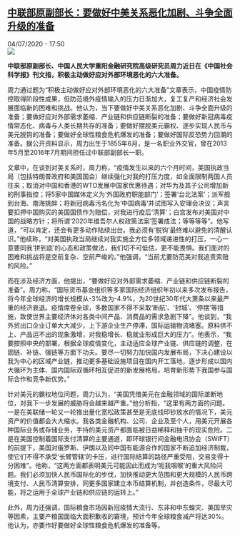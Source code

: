 <!--1593881791000-->
[中联部原副部长：要做好中美关系恶化加剧、斗争全面升级的准备](http://www.rfi.fr//cn/%E4%B8%AD%E5%9B%BD/20200704-%E4%B8%AD%E8%81%94%E9%83%A8%E5%8E%9F%E5%89%AF%E9%83%A8%E9%95%BF-%E8%A6%81%E5%81%9A%E5%A5%BD%E4%B8%AD%E7%BE%8E%E5%85%B3%E7%B3%BB%E6%81%B6%E5%8C%96%E5%8A%A0%E5%89%A7-%E6%96%97%E4%BA%89%E5%85%A8%E9%9D%A2%E5%8D%87%E7%BA%A7%E7%9A%84%E5%87%86%E5%A4%87)
------

<div>04/07/2020 - 17:50</div><img src="https://s.rfi.fr/media/display/7d009cd4-be0c-11ea-9a66-005056bf87d6/w:310/p:16x9/unnamed%20%281%29.jpg"><p><strong>中联部原副部长、中国人民大学重阳金融研究院高级研究员周力近日在《中国社会科学报》刊文指，积极主动做好应对外部环境恶化的六大准备。</strong></p><div class="t-content__body u-clearfix"><div class="m-interstitial"></div><p>周力通过题为“积极主动做好应对外部环境恶化的六大准备”文章表示，中国疫情防控取得阶段性成果，但防范境外疫情输入的压力日渐加大，复工复产和经济社会发展面临新的困难和挑战。他认为，当下要做好中美关系恶化加剧、斗争全面升级的准备；要做好应对外部需求萎缩、产业链和供应链断裂的准备；要做好新冠病毒疫情常态化、病毒与人类长期共存的准备；要做好摆脱美元霸权、逐步实现人民币与美元脱钩的准备；要做好全球性粮食危机爆发的准备；要做好国际反恐势力回潮的准备。据公开资料显示，周力出生于1855年6月，是一名职业外交官，曾在2013年5月至2016年7月期间担任过中联部副部长一职。</p><p>文章中，在谈到对美关系时，周力称，“疫情发生以来的六个月时间，美国执政当局（包括特朗普政府和美国国会）继续强化对我的打压力度，如全面限制两国人员往来；取消对中国和香港的WTO发展中国家优惠待遇；对华为及其子公司增加新的刑事指控；将5家中国媒体定义为‘外国政府职能部门’；签署‘台北法案’；派军舰到台海、南海挑衅；将新冠病毒污名化为‘中国病毒’并试图写入安理会决议；声言要扣押中国购买的美国国债作为赔偿，对我进行疫后‘清算’；白宫发布对美国对中国的战略方针；将所谓‘2020年维吾尔人权政策法案’签署成法；等等等等”。他写道，“可以肯定，还会有更多动作陆续出台。我必须有‘脱钩’最终难以避免的清醒认识。”他续称，“对美国执政当局继续对我实施全方位多领域递进性的打压，一心一意要同我‘拼到底’的心态和政策做法，我们切不可低估，更不能畏惧。我们面对的困难和挑战将是空前复杂、空前严峻的。”他强调，“当前尤要防范美对我追责索赔的风险。”</p><p>而在涉及经济方面，他提出，“要做好应对外部需求萎缩、产业链和供应链断裂的准备”。周力称，“国际货币基金组织等多家国际经济组织年初以来多次发布报告，将今年全球经济的增长规模从-3%改为-4.9%，为20世纪30年代大萧条以来最严重的经济衰退。疫情席卷全球，多数国家不得不采取‘断航’、‘封城’、‘停摆’等措施，致使世界主要经济体对各类中间产品、消费品的需求急剧下降”。他谈到，“我外贸出口企业订单大大减少，上下游企业生产停滞，国际运输物流堵塞。原料供不上、产品运不出的现象激增，对我稳增长、稳就业形成巨大的压力”。他表示，“我要按照中央的部署，根据全球疫情变化，主动适应全球产业链、供应链的调整，在固链、补链、强链等方面下功夫。要尽一切努力加快国内发展布局，下决心建设以我为中心的区域产业链，推动更多基础设施项目在国内开工落地，逐步形成以国内大循环为主体、国内国际双循环相互促进的新发展格局，培育新形势下我国参与国际合作和竞争新优势。”</p><p>针对美元的霸权地位问题，周力认为，“美国凭借美元在金融领域的国际垄断地位，对我下一步发展的威胁将会越来越严重。”他分析指，“这里有两方面的问题。一是在美联储一轮又一轮推出量化宽松政策甚至是无底线印钞放水的情况下，美元资产的价值都会大大缩水。我各类金融机构、公司、企业及至个人，用美元开展各种国际业务或存储业务，手持的美元资产都面临被日益稀释和抽干的现实危险。二是在美国控制着国际支付清算的主要通道，即环球银行间金融电讯协会（SWIFT）的前提下，美国对俄罗斯、伊朗以及同中国有能源合作的国家不断追加经济制裁，使它们不得不承受‘长臂管辖’的卡压，进行国际结算的路径严重受阻，交易变得十分困难”。他称，“这两方面都表明美元可能因此而成为‘呃我咽喉’的重大风险问题。我们必须加快人民币国际化的步伐，加快推动更大范围和更大规模的人民币跨境支付、人民币清算安排，同更多国家建立本币结算机制，并创造条件，尽最大可能，将之运用于全球产业链和供应链的运转上。”</p><p>此外，周力还强调，国际粮食市场因新冠疫情大流行、东非和中东蝗灾、美国旱灾等因素，主要产粮国面临大面积歉收的窘境，预计今年全球粮食减产将达30%。他认为，亦要作好要做好全球性粮食危机爆发的准备等。</p><div class="o-self-promo o-self-promo--nl o-self-promo--hidden" data-selfpromo-newsletter></div><div class="o-self-promo o-self-promo--app o-self-promo--hidden" data-selfpromo-app></div></div>
